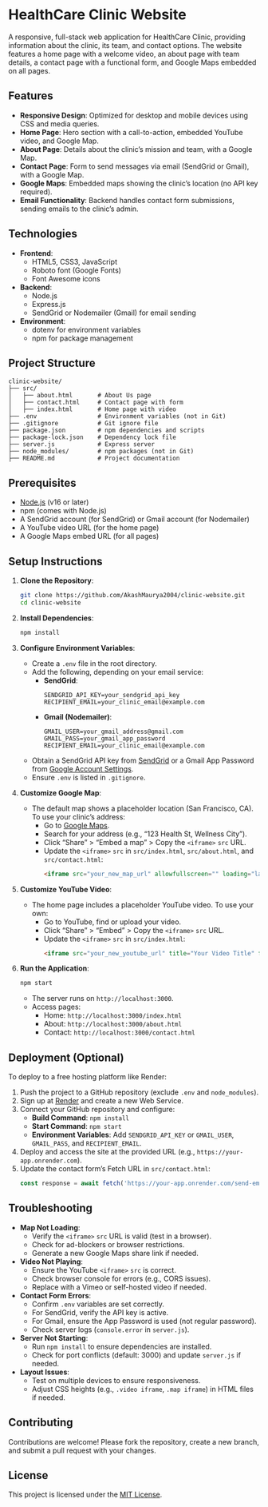 # HealthCare Clinic Website

A responsive, full-stack web application for HealthCare Clinic, providing information about the clinic, its team, and contact options. The website features a home page with a welcome video, an about page with team details, a contact page with a functional form, and Google Maps embedded on all pages.

## Features
- **Responsive Design**: Optimized for desktop and mobile devices using CSS and media queries.
- **Home Page**: Hero section with a call-to-action, embedded YouTube video, and Google Map.
- **About Page**: Details about the clinic’s mission and team, with a Google Map.
- **Contact Page**: Form to send messages via email (SendGrid or Gmail), with a Google Map.
- **Google Maps**: Embedded maps showing the clinic’s location (no API key required).
- **Email Functionality**: Backend handles contact form submissions, sending emails to the clinic’s admin.

## Technologies
- **Frontend**:
  - HTML5, CSS3, JavaScript
  - Roboto font (Google Fonts)
  - Font Awesome icons
- **Backend**:
  - Node.js
  - Express.js
  - SendGrid or Nodemailer (Gmail) for email sending
- **Environment**:
  - dotenv for environment variables
  - npm for package management

## Project Structure
```
clinic-website/
├── src/
│   ├── about.html       # About Us page
│   ├── contact.html     # Contact page with form
│   ├── index.html       # Home page with video
├── .env                 # Environment variables (not in Git)
├── .gitignore           # Git ignore file
├── package.json         # npm dependencies and scripts
├── package-lock.json    # Dependency lock file
├── server.js            # Express server
├── node_modules/        # npm packages (not in Git)
├── README.md            # Project documentation
```

## Prerequisites
- [Node.js](https://nodejs.org/) (v16 or later)
- npm (comes with Node.js)
- A SendGrid account (for SendGrid) or Gmail account (for Nodemailer)
- A YouTube video URL (for the home page)
- A Google Maps embed URL (for all pages)

## Setup Instructions

1. **Clone the Repository**:
   ```bash
   git clone https://github.com/AkashMaurya2004/clinic-website.git
   cd clinic-website
   ```

2. **Install Dependencies**:
   ```bash
   npm install
   ```

3. **Configure Environment Variables**:
   - Create a `.env` file in the root directory.
   - Add the following, depending on your email service:
     - **SendGrid**:
       ```env
       SENDGRID_API_KEY=your_sendgrid_api_key
       RECIPIENT_EMAIL=your_clinic_email@example.com
       ```
     - **Gmail (Nodemailer)**:
       ```env
       GMAIL_USER=your_gmail_address@gmail.com
       GMAIL_PASS=your_gmail_app_password
       RECIPIENT_EMAIL=your_clinic_email@example.com
       ```
   - Obtain a SendGrid API key from [SendGrid](https://sendgrid.com/) or a Gmail App Password from [Google Account Settings](https://myaccount.google.com/security).
   - Ensure `.env` is listed in `.gitignore`.

4. **Customize Google Map**:
   - The default map shows a placeholder location (San Francisco, CA). To use your clinic’s address:
     - Go to [Google Maps](https://www.google.com/maps).
     - Search for your address (e.g., “123 Health St, Wellness City”).
     - Click “Share” > “Embed a map” > Copy the `<iframe>` `src` URL.
     - Update the `<iframe>` `src` in `src/index.html`, `src/about.html`, and `src/contact.html`:
       ```html
       <iframe src="your_new_map_url" allowfullscreen="" loading="lazy"></iframe>
       ```

5. **Customize YouTube Video**:
   - The home page includes a placeholder YouTube video. To use your own:
     - Go to YouTube, find or upload your video.
     - Click “Share” > “Embed” > Copy the `<iframe>` `src` URL.
     - Update the `<iframe>` `src` in `src/index.html`:
       ```html
       <iframe src="your_new_youtube_url" title="Your Video Title" frameborder="0" allow="accelerometer; autoplay; clipboard-write; encrypted-media; gyroscope; picture-in-picture" allowfullscreen></iframe>
       ```

6. **Run the Application**:
   ```bash
   npm start
   ```
   - The server runs on `http://localhost:3000`.
   - Access pages:
     - Home: `http://localhost:3000/index.html`
     - About: `http://localhost:3000/about.html`
     - Contact: `http://localhost:3000/contact.html`

## Deployment (Optional)
To deploy to a free hosting platform like Render:
1. Push the project to a GitHub repository (exclude `.env` and `node_modules`).
2. Sign up at [Render](https://render.com/) and create a new Web Service.
3. Connect your GitHub repository and configure:
   - **Build Command**: `npm install`
   - **Start Command**: `npm start`
   - **Environment Variables**: Add `SENDGRID_API_KEY` or `GMAIL_USER`, `GMAIL_PASS`, and `RECIPIENT_EMAIL`.
4. Deploy and access the site at the provided URL (e.g., `https://your-app.onrender.com`).
5. Update the contact form’s Fetch URL in `src/contact.html`:
   ```javascript
   const response = await fetch('https://your-app.onrender.com/send-email', { ... });
   ```

## Troubleshooting
- **Map Not Loading**:
  - Verify the `<iframe>` `src` URL is valid (test in a browser).
  - Check for ad-blockers or browser restrictions.
  - Generate a new Google Maps share link if needed.
- **Video Not Playing**:
  - Ensure the YouTube `<iframe>` `src` is correct.
  - Check browser console for errors (e.g., CORS issues).
  - Replace with a Vimeo or self-hosted video if needed.
- **Contact Form Errors**:
  - Confirm `.env` variables are set correctly.
  - For SendGrid, verify the API key is active.
  - For Gmail, ensure the App Password is used (not regular password).
  - Check server logs (`console.error` in `server.js`).
- **Server Not Starting**:
  - Run `npm install` to ensure dependencies are installed.
  - Check for port conflicts (default: 3000) and update `server.js` if needed.
- **Layout Issues**:
  - Test on multiple devices to ensure responsiveness.
  - Adjust CSS heights (e.g., `.video iframe`, `.map iframe`) in HTML files if needed.

## Contributing
Contributions are welcome! Please fork the repository, create a new branch, and submit a pull request with your changes.

## License
This project is licensed under the [MIT License](LICENSE).